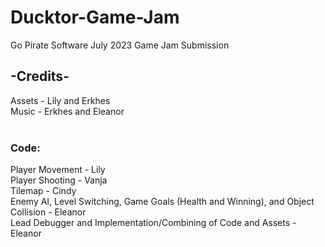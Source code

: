 # Ducktor-Game-Jam
 Go Pirate Software July 2023 Game Jam Submission

## -Credits-<br>
Assets - Lily and Erkhes<br>
Music - Erkhes and Eleanor<br><br>
### Code:<br>
Player Movement - Lily<br>
Player Shooting - Vanja <br>
Tilemap - Cindy<br>
Enemy AI, Level Switching, Game Goals (Health and Winning), and Object Collision - Eleanor<br>
Lead Debugger and Implementation/Combining of Code and Assets - Eleanor<br>
